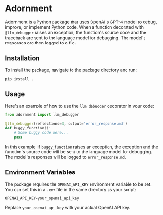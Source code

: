 # Adornment

Adornment is a Python package that uses OpenAI's GPT-4 model to debug, improve, or implement Python code. When a function decorated with `@llm_debugger` raises an exception, the function's source code and the traceback are sent to the language model for debugging. The model's responses are then logged to a file.

## Installation

To install the package, navigate to the package directory and run:

```bash
pip install .
```

## Usage

Here's an example of how to use the `llm_debugger` decorator in your code:

```python
from adornment import llm_debugger

@llm_debugger(reflections=3, output='error_response.md')
def buggy_function():
    # Some buggy code here...
    pass
```

In this example, if `buggy_function` raises an exception, the exception and the function's source code will be sent to the language model for debugging. The model's responses will be logged to `error_response.md`.

## Environment Variables

The package requires the `OPENAI_API_KEY` environment variable to be set. You can set this in a `.env` file in the same directory as your script:

```env
OPENAI_API_KEY=your_openai_api_key
```

Replace `your_openai_api_key` with your actual OpenAI API key.
```
